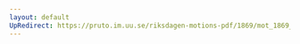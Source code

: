 ```yaml
---
layout: default
UpRedirect: https://pruto.im.uu.se/riksdagen-motions-pdf/1869/mot_1869__ak__188/mot_1869__ak__188-001.pdf
---
```

